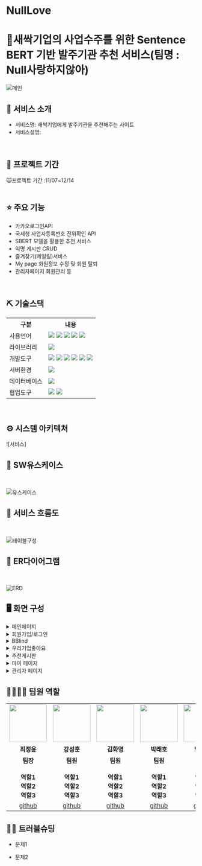 # NullLove

# 📎새싹기업의 사업수주를 위한 Sentence BERT 기반 발주기관 추천 서비스(팀명 : Null사랑하지않아)

![메인](https://user-images.githubusercontent.com/108060141/207208762-96aee8c2-f798-4a7c-a203-787a7cce8a52.png)

## 👀 서비스 소개

- 서비스명: 새싹기업에게 발주기관을 추천해주는 사이트
- 서비스설명:
<br>

## 📅 프로젝트 기간

🐱프로젝트 기간 :11/07~12/14 
<br>
<br>

## ⭐ 주요 기능

- 카카오로그인API
- 국세청 사업자등록번호 진위확인 API
- SBERT 모델을 활용한 추천 서비스
- 익명 게시판 CRUD
- 즐겨찾기(메일링)서비스
- My page 회원정보 수정 및 회원 탈퇴
- 관리자페이지 회원관리 등
<br>

## ⛏ 기술스택

<table>
<tr>
<th>구분</th>
<th>내용</th>
</tr>
<tr>
<td>사용언어</td>
<td>
<img src="https://img.shields.io/badge/Java-007396?style=for-the-badge&logo=java&logoColor=white"/>
<img src="https://img.shields.io/badge/Python-3776AB?style=for-the-badge&logo=Python&logoColor=white"/>
<img src="https://img.shields.io/badge/HTML5-E34F26?style=for-the-badge&logo=HTML5&logoColor=white"/>
<img src="https://img.shields.io/badge/CSS3-1572B6?style=for-the-badge&logo=CSS3&logoColor=white"/>
<img src="https://img.shields.io/badge/JavaScript-F7DF1E?style=for-the-badge&logo=JavaScript&logoColor=white"/>
</td>
</tr>
<tr>
<td>라이브러리</td>
<td>
<img src="https://img.shields.io/badge/BootStrap-7952B3?style=for-the-badge&logo=BootStrap&logoColor=white"/>
</td>
</tr>
<tr>
<td>개발도구</td>
<td>
<img src="https://img.shields.io/badge/IntelliJ IDEA-000000?style=for-the-badge&logo=IntelliJ IDEA&logoColor=white"/>
<img src="https://img.shields.io/badge/Spring Boot-6DB33F?style=for-the-badge&logo=Spring Boot&logoColor=white"/>
<img src="https://img.shields.io/badge/Eclipse-2C2255?style=for-the-badge&logo=Eclipse&logoColor=white"/>
<img src="https://img.shields.io/badge/VSCode-007ACC?style=for-the-badge&logo=VisualStudioCode&logoColor=white"/>
<img src="https://img.shields.io/badge/Anaconda-44A833?style=for-the-badge&logo=Anaconda&logoColor=white"/>
<img src="https://img.shields.io/badge/Jupyter-F37626?style=for-the-badge&logo=Jupyter&logoColor=white"/>
</td>
</tr>
<tr>
<td>서버환경</td>
<td>
<img src="https://img.shields.io/badge/Apache Tomcat-F8DC75?style=for-the-badge&logo=Apache Tomcat&logoColor=white"/>
</td>
</tr>
<tr>
<td>데이터베이스</td>
<td>
<img src="https://img.shields.io/badge/MySQL-4479A1?style=for-the-badge&logo=MySQL&logoColor=white"/>
</td>
</tr>
<tr>
<td>협업도구</td>
<td>
<img src="https://img.shields.io/badge/Git-F05032?style=for-the-badge&logo=Git&logoColor=white"/>
<img src="https://img.shields.io/badge/GitHub-181717?style=for-the-badge&logo=GitHub&logoColor=white"/>
</td>
</tr>
</table>

<br>

## ⚙ 시스템 아키텍처
![서비스]

## 📌 SW유스케이스
<br>

![유스케이스](https://user-images.githubusercontent.com/108060141/207209833-edae7162-f42b-49af-835f-29648af53bd5.png)



## 📌 서비스 흐름도
<br>

![테이블구성](https://user-images.githubusercontent.com/108060141/207210099-94454152-6767-4d16-8116-7326cab04a6e.png)


## 📌 ER다이어그램
<br>

![ERD](https://user-images.githubusercontent.com/108060141/207210498-caad372e-9059-4980-bbde-40137036a59a.png)

## 🖥 화면 구성
<details>
<summary>
   메인페이지
  </summary>
  </details>
  
<details>
<summary> 
   회원가입/로그인
   </summary>
      ![로그인](https://user-images.githubusercontent.com/108060141/207233543-4392ff13-2e6d-46dc-83b3-946030793589.png)
      ![일반회원가입](https://user-images.githubusercontent.com/108060141/207233552-5fa8b82d-5cb8-4393-8c9c-34443d4855f6.png)
      ![기업회원가입](https://user-images.githubusercontent.com/108060141/207233563-57c9cfbc-4392-49ed-867d-ef252c85faed.png)
  </details>
 
<details>
<summary>
  BBlind
  </summary>
  </details>
  
<details>
<summary>
  우리기업좋아요
    </summary>
  </details>

<details>
<summary>
  추천게시판
    </summary>
  </details>

<details>
<summary> 
    마이 페이지
   </summary>
![마이페이지](https://user-images.githubusercontent.com/108060141/207233246-e75ac77e-e6d3-483c-b6b0-63e00206785a.png)

  </details>
 
<details>
<summary>  
   관리자 페이지
    </summary>
  </details>




## 👨‍👩‍👦‍👦 팀원 역할

<table>
<tr>
<td align="center"><img src="https://user-images.githubusercontent.com/108060141/189051723-60d04faa-1812-4bba-8187-dbccb49da370.png" width="100" height="100"/></td>
<td align="center"><img src="https://user-images.githubusercontent.com/108060141/189051723-60d04faa-1812-4bba-8187-dbccb49da370.png" width="100" height="100"/></td>
<td align="center"><img src="https://user-images.githubusercontent.com/108060141/189051723-60d04faa-1812-4bba-8187-dbccb49da370.png" width="100" height="100"/></td>
<td align="center"><img src="https://user-images.githubusercontent.com/108060141/189051723-60d04faa-1812-4bba-8187-dbccb49da370.png" width="100" height="100"/></td>
<td align="center"><img src="https://user-images.githubusercontent.com/108060141/189051723-60d04faa-1812-4bba-8187-dbccb49da370.png" width="100" height="100"/></td>
<td align="center"><img src="https://user-images.githubusercontent.com/108060141/189051723-60d04faa-1812-4bba-8187-dbccb49da370.png" width="100" height="100"/></td>
</tr>
<tr>
<td align="center"><strong>최정윤</strong></td>
<td align="center"><strong>강성훈</strong></td>
<td align="center"><strong>김화영</strong></td>
<td align="center"><strong>박래호</strong></td>
<td align="center"><strong>백근만</strong></td>
<td align="center"><strong>양서현</strong></td>
</tr>
<tr>
<td align="center"><b>팀장<br><br>역할1<br>역할2<br>역할3</b></td>
<td align="center"><b>팀원<br><br>역할1<br>역할2<br>역할3</b></td>
<td align="center"><b>팀원<br><br>역할1<br>역할2<br>역할3</b></td>
<td align="center"><b>팀원<br><br>역할1<br>역할2<br>역할3</b></td>
<td align="center"><b>팀원<br><br>역할1<br>역할2<br>역할3</b></td>
<td align="center"><b>팀원<br><br>역할1<br>역할2<br>역할3</b></td>
</tr>

<tr>

<td align="center"><a href="[https://github.com/자신의username작성해주세요](https://github.com/%EC%9E%90%EC%8B%A0%EC%9D%98username%EC%9E%91%EC%84%B1%ED%95%B4%EC%A3%BC%EC%84%B8%EC%9A%94)" target='_blank'>github</a></td>
<td align="center"><a href="[https://github.com/자신의username작성해주세요](https://github.com/%EC%9E%90%EC%8B%A0%EC%9D%98username%EC%9E%91%EC%84%B1%ED%95%B4%EC%A3%BC%EC%84%B8%EC%9A%94)" target='_blank'>github</a></td>
<td align="center"><a href="[https://github.com/자신의username작성해주세요](https://github.com/%EC%9E%90%EC%8B%A0%EC%9D%98username%EC%9E%91%EC%84%B1%ED%95%B4%EC%A3%BC%EC%84%B8%EC%9A%94)" target='_blank'>github</a></td>
<td align="center"><a href="https://github.com/Chochoooo" target='_blank'>github</a></td>
<td align="center"><a href="[https://github.com/자신의username작성해주세요](https://github.com/%EC%9E%90%EC%8B%A0%EC%9D%98username%EC%9E%91%EC%84%B1%ED%95%B4%EC%A3%BC%EC%84%B8%EC%9A%94)" target='_blank'>github</a></td>
<td align="center"><a href="[https://github.com/자신의username작성해주세요](https://github.com/%EC%9E%90%EC%8B%A0%EC%9D%98username%EC%9E%91%EC%84%B1%ED%95%B4%EC%A3%BC%EC%84%B8%EC%9A%94)" target='_blank'>github</a></td>
</tr>
</table>

## 🤾‍♂️ 트러블슈팅

- 문제1<br>

- 문제2<br>
